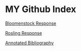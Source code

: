 # MY Github Index

[Bloomenstock Response](Response1.html)

[Rosling Response](Response2.html)

[Annotated Bibliography](Formalresponse.html)
